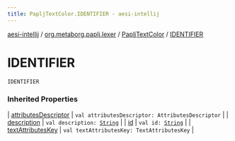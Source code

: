 ```yaml
---
title: PapljTextColor.IDENTIFIER - aesi-intellij
---
```


[aesi-intellij](../../index.html) / [org.metaborg.paplj.lexer](../index.html) / [PapljTextColor](index.html) / [IDENTIFIER](.)

# IDENTIFIER

`IDENTIFIER`

### Inherited Properties

| [attributesDescriptor](attributes-descriptor.html) | `val attributesDescriptor: AttributesDescriptor` |
| [description](description.html) | `val description: `[`String`](https://kotlinlang.org/api/latest/jvm/stdlib/kotlin/-string/index.html) |
| [id](id.html) | `val id: `[`String`](https://kotlinlang.org/api/latest/jvm/stdlib/kotlin/-string/index.html) |
| [textAttributesKey](text-attributes-key.html) | `val textAttributesKey: TextAttributesKey` |

